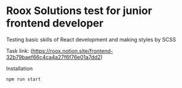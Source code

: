 # Roox Solutions test for junior frontend developer

Testing basic skills of React development and making styles by SCSS

Task link:
(https://roox.notion.site/frontend-32b79baef66c4ca4a27f6f76e01a7dd2)

Installation
```
npm run start
```
